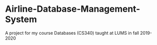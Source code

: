# Airline-Database-Management-System
A project for my course Databases (CS340) taught at LUMS in fall 2019-2020
